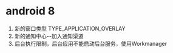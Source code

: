 # android 8
1. 新的窗口类型 TYPE_APPLICATION_OVERLAY
2. 新的通知中心--加入通知渠道
3. 后台执行限制，后台应用不能启动后台服务，使用Workmanager